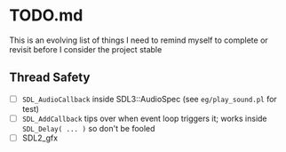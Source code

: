 # TODO.md

This is an evolving list of things I need to remind myself to complete or revisit before I consider the project stable

## Thread Safety

   - [ ] `SDL_AudioCallback` inside SDL3::AudioSpec (see `eg/play_sound.pl` for test)
   - [ ] `SDL_AddCallback` tips over when event loop triggers it; works inside `SDL_Delay( ... )` so don't be fooled
   - [ ] SDL2_gfx
